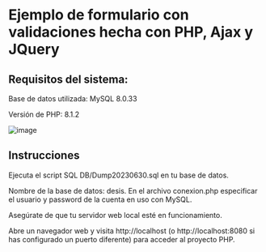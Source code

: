 # Ejemplo de formulario con validaciones hecha con PHP, Ajax y JQuery

## Requisitos del sistema:
Base de datos utilizada: MySQL 8.0.33

Versión de PHP: 8.1.2

![image](https://github.com/JaimeGDH/desis/assets/13523127/54205a53-960b-465e-a985-b5f23976db1d)

## Instrucciones
Ejecuta el script SQL DB/Dump20230630.sql en tu base de datos.

Nombre de la base de datos: desis.
En el archivo conexion.php especificar el usuario y password de la cuenta en uso con MySQL.

Asegúrate de que tu servidor web local esté en funcionamiento.

Abre un navegador web y visita http://localhost (o http://localhost:8080 si has configurado un puerto diferente) para acceder al proyecto PHP.


